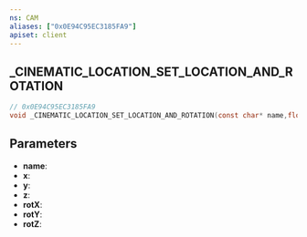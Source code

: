 ```yaml
---
ns: CAM
aliases: ["0x0E94C95EC3185FA9"]
apiset: client
---
```

## _CINEMATIC_LOCATION_SET_LOCATION_AND_ROTATION

```c
// 0x0E94C95EC3185FA9
void _CINEMATIC_LOCATION_SET_LOCATION_AND_ROTATION(const char* name,float x,float y,float z,float rotX,float rotY,float rotZ);
```


## Parameters
* **name**:
* **x**:
* **y**:
* **z**:
* **rotX**:
* **rotY**:
* **rotZ**:



